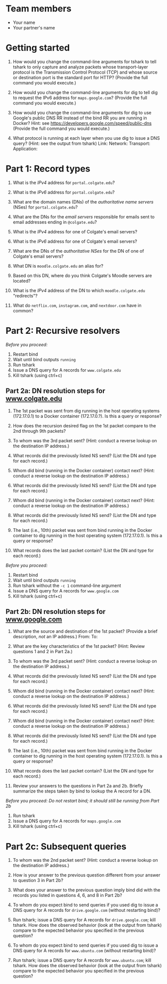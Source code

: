 # Team members
* Your name
* Your partner's name

# Getting started
1. How would you change the command-line arguments for tshark to tell tshark to
only capture and analyze packets whose transport-layer protocol is the
Transmission Control Protocol (TCP) and whose source or destination port is
the standard port for HTTP? (Provide the full command you would execute.)


2. How would you change the command-line arguments for dig to tell dig to
request the IPv6 address for `maps.google.com`? (Provide the full command you
would execute.)


3. How would you change the command-line arguments for dig to use Google's
public DNS RR instead of the bind RR you are running in Docker? Hint: see
https://developers.google.com/speed/public-dns (Provide the full command you would execute.)


4. What protocol is running at each layer when you use dig to issue a DNS
query? (Hint: see the output from tshark)
Link: 
Network: 
Transport: 
Application: 


# Part 1: Record types
1. What is the *IPv4* address for `portal.colgate.edu`?


2. What is the *IPv6* address for `portal.colgate.edu`?


3. What are the domain names (DNs) of the *authoritative name servers* (NSes)
for `portal.colgate.edu`?


4. What are the DNs for the *email servers* responsible for emails sent to email
addresses ending in `@colgate.edu`?


5. What is the *IPv4* address for one of Colgate's email servers?


6. What is the *IPv6* address for one of Colgate's email servers?


7. What are the DNs of the *authoritative NSes* for the DN of one of Colgate's
email servers?


8. What DN is `moodle.colgate.edu` an alias for?


9. Based on this DN, where do you think Colgate's Moodle servers are located?


10. What is the *IPv4* address of the DN to which `moodle.colgate.edu` "redirects"?

11. What do `netflix.com`, `instagram.com`, and `nextdoor.com` have in common?


# Part 2: Recursive resolvers
*Before you proceed:*
1. Restart bind
2. Wait until bind outputs `running`
3. Run tshark
4. Issue a DNS query for A records for `www.colgate.edu`
5. Kill tshark (using ctrl+c)

## Part 2a: DN resolution steps for www.colgate.edu
1. The 1st packet was sent from dig running in the host operating systems
(172.17.0.1) to a Docker container (172.17.0.?). Is this a query or response?


2. How does the recursion desired flag on the 1st packet compare to the 2nd
through 9th packets?


3. To whom was the 3rd packet sent? (Hint: conduct a reverse lookup on the
destination IP address.)


4. What records did the previously listed NS send? (List the DN and type for
each record.)


5. Whom did bind (running in the Docker container) contact next? (Hint: conduct
a reverse lookup on the destination IP address.)


6. What records did the previously listed NS send? (List the DN and type for
each record.)


7. Whom did bind (running in the Docker container) contact next? (Hint: conduct
a reverse lookup on the destination IP address.)


8. What records did the previously listed NS send? (List the DN and type for
each record.)


9. The last (i.e., 10th) packet was sent from bind running in the Docker
container to dig running in the host operating system (172.17.0.1). Is this a
query or response?


10. What records does the last packet contain? (List the DN and type for each
record.)



*Before you proceed:*
1. Restart bind
2. Wait until bind outputs `running`
3. Run tshark without the `-c 1` command-line argument
4. Issue a DNS query for A records for `www.google.com`
5. Kill tshark (using ctrl+c)

## Part 2b: DN resolution steps for www.google.com
1. What are the source and destination of the 1st packet? (Provide a brief
description, *not* an IP address.)
From: 
To:

2. What are the key characteristics of the 1st packet? (Hint: Review questions 
1 and 2 in Part 2a.)


3. To whom was the 3rd packet sent? (Hint: conduct a reverse lookup on the
destination IP address.)


4. What records did the previously listed NS send? (List the DN and type for
each record.)


5. Whom did bind (running in the Docker container) contact next? (Hint: conduct
a reverse lookup on the destination IP address.)


6. What records did the previously listed NS send? (List the DN and type for
each record.)


7. Whom did bind (running in the Docker container) contact next? (Hint: conduct
a reverse lookup on the destination IP address.)


8. What records did the previously listed NS send? (List the DN and type for
each record.)


9. The last (i.e., 10th) packet was sent from bind running in the Docker
container to dig running in the host operating system (172.17.0.1). Is this a
query or response?


10. What records does the last packet contain? (List the DN and type for each
record.)


11. Review your answers to the questions in Part 2a and 2b. Briefly summarize
the steps taken by bind to lookup the A record for a DN.


*Before you proceed:*
*Do not restart bind; it should still be running from Part 2b*
1. Run tshark
2. Issue a DNS query for A records for `maps.google.com`
3. Kill tshark (using ctrl+c)

# Part 2c: Subsequent queries
1. To whom was the 2nd packet sent? (Hint: conduct a reverse lookup on the
destination IP address.)


2. How is your answer to the previous question different from your answer to
question 3 in Part 2b?


3. What does your answer to the previous question imply bind did with the
records you listed in questions 4, 6, and 8 in Part 2b?


4. To whom do you expect bind to send queries if you used dig to issue a DNS
query for A records for `drive.google.com` (without restarting bind)?


5. Run tshark; issue a DNS query for A records for `drive.google.com`; kill
tshark. How does the observed behavior (look at the output from tshark) compare
to the expected behavior you specified in the previous question?


6. To whom do you expect bind to send queries if you used dig to issue a DNS
query for A records for `www.ubuntu.com` (without restarting bind)?


7. Run tshark; issue a DNS query for A records for `www.ubuntu.com`; kill
tshark. How does the observed behavior (look at the output from tshark) compare
to the expected behavior you specified in the previous question?


